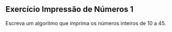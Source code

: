 ## Exercício Impressão de Números 1
Escreva um algoritmo que imprima os números inteiros de 10 a 45.